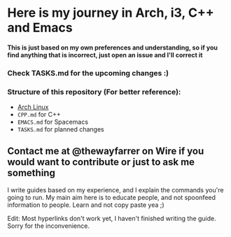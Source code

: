 # Here is my journey in Arch, i3, C++ and Emacs

#### This is just based on my own preferences and understanding, so if you find anything that is incorrect, just open an issue and I'll correct it

### Check TASKS.md for the upcoming changes :)

### Structure of this repository (For better reference):
 -  [Arch Linux](epixinvites.github.io/arch.html)
 - `CPP.md` for C++
 - `EMACS.md` for Spacemacs
 - `TASKS.md` for planned changes

## Contact me at @thewayfarrer on Wire if you would want to contribute or just to ask me something

I write guides based on my experience, and I explain the commands you're going to run. My main aim here is to educate people, and not spoonfeed information to people. Learn and not copy paste yea ;)

Edit: Most hyperlinks don't work yet, I haven't finished writing the guide. Sorry for the inconvenience.

